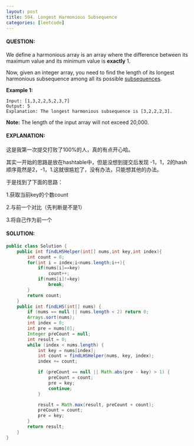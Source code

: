 ```yaml
---
layout: post
title: 594. Longest Harmonious Subsequence
categories: [leetcode]
---
```


#### QUESTION:

We define a harmonious array is an array where the difference between its maximum value and its minimum value is **exactly** 1.

Now, given an integer array, you need to find the length of its longest harmonious subsequence among all its possible [subsequences](https://en.wikipedia.org/wiki/Subsequence).

**Example 1:**

```
Input: [1,3,2,2,5,2,3,7]
Output: 5
Explanation: The longest harmonious subsequence is [3,2,2,2,3].

```

**Note:** The length of the input array will not exceed 20,000.

#### EXPLANATION:

这是我第一次提交打败了100%的人，真的有点开心哈。

其实一开始的思路是放在hashtable中，但是没想到提交后发现 -1，1，2的hash顺序竟然是2，-1，1.这就很尴尬了，没有办法，只能想其他的办法。

于是找到了下面的思路：

1.获取当前key的个数count

2.与前一个对比（先判断是不是1）

3.将自己作为前一个

#### SOLUTION:

```java
public class Solution {
    public int findLHSHelper(int[] nums,int key,int index){
        int count = 0;
        for(int i = index;i<nums.length;i++){
            if(nums[i]==key)
                count++;
            if(nums[i]!=key)
                break;
        }
        return count;
    }
    public int findLHS(int[] nums) {
        if (nums == null || nums.length < 2) return 0;
        Arrays.sort(nums);
        int index = 0;
        int pre = nums[0];
        Integer preCount = null;
        int result = 0;
        while (index < nums.length) {
            int key = nums[index];
            int count = findLHSHelper(nums, key, index);
            index += count;

            if (preCount == null || Math.abs(pre - key) > 1) {
                preCount = count;
                pre = key;
                continue;
            }

            result = Math.max(result, preCount + count);
            preCount = count;
            pre = key;
        }
        return result;
    }
}
```

